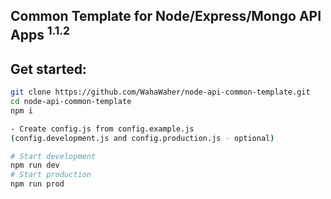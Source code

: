 Common Template for Node/Express/Mongo API Apps <sup>1.1.2</sup>
-------
## Get started:
```sh
git clone https://github.com/WahaWaher/node-api-common-template.git
cd node-api-common-template
npm i

- Create config.js from config.example.js
(config.development.js and config.production.js - optional)

# Start development
npm run dev
# Start production
npm run prod
```